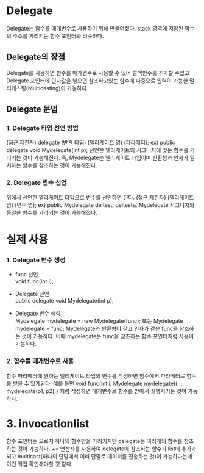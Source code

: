 # Delegate
Delegate는 함수를 매개변수로 사용하기 위해 만들어졌다. stack 영역에 저장된 함수의 주소를 가리키는 함수 포인터와 비슷하다.

## Delegate의 장점
Delegate를 사용하면 함수를 매개변수로 사용할 수 있어 콜백함수를 추가할 수있고 Delegate 포인터에 인자값을 넣으면 참조하고있는 함수에 다중으로 입력이 가능한
멀티캐스팅(Multicasting)이 가능하다.

## Delegate 문법
### 1. Delegate 타입 선언 방법
(접근 제한자) delegate (반환 타입) (델리게이트 명) (파라메터);
ex) public delegate void Mydelegate(int p);
선언한 델리게이트의 시그니처에 맞는 함수를 가리키는 것이 가능해진다. 즉, 
Mydelegate는 델리게이트 타입이며 반환형과 인자가 일치하는 함수를 참조하는 것이 가능해진다.

### 2. Delegate 변수 선언
위에서 선언한 델리게이트 타입으로 변수를 선언하면 된다.
(접근 제한자) (델리게이트 명) (변수 명);
ex) public Mydelegate deltest;
deltest로 Mydelegate 시그니처와 동일한 함수를 가리키는 것이 가능해졌다.

# 실제 사용
### 1. Delegate 변수 생성
- func 선언  
void func(int i);

- Delegate 선언   
public delegate void Mydelegate(int p);
 
- Delegate 변수 생성   
Mydelegate mydelegate = new Mydelegate(func); 또는 Mydelegate mydelegate = func; 
Mydelegate와 반환형이 같고 인자가 같은 func을 참조하는 것이 가능하다. 이때 mydelegate는 func을 참조하는 함수 포인터처럼 사용이 가능하다.

### 2. 함수를 매개변수로 사용
함수 파라메터에 원하는 델리게이트 타입의 변수를 작성하면 함수에서 파라메터로 함수를 받을 수 있게된다. 예를 들면
void func(int i, Mydelegate mydelegate){ ...  mydelegate(p1, p2);} 처럼 작성하면 매개변수로 함수를 받아서 실행시키는 것이 가능하다.


# 3. invocationlist

함수 포인터는 오로지 하나의 함수만을 가리키지만 delegate는 여러개의 함수를 참조하는 것이 가능하다. += 연산자를 사용하여 delegate에 참조하는 함수가 list에 추가가되고
multicast(하나의 단말에서 여러 단말로 데이터를 전송하는 것)이 가능하다는데 이건 직접 확인해야할 것 같다.
